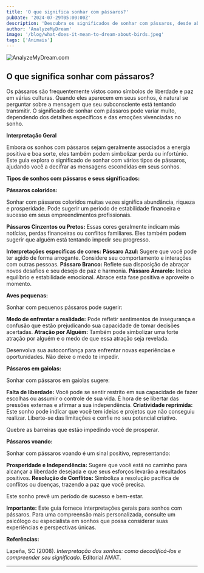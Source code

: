 ```yaml
---
title: 'O que significa sonhar com pássaros?'
pubDate: '2024-07-29T05:00:00Z'
description: 'Descubra os significados de sonhar com pássaros, desde abundância e liberdade até avisos sobre perdas e conflitos.'
author: 'AnalyzeMyDream'
image: '/blog/what-does-it-mean-to-dream-about-birds.jpeg'
tags: ['Animais']
---
```


![AnalyzeMyDream.com](/blog/what-does-it-mean-to-dream-about-birds.jpeg)

## O que significa sonhar com pássaros?

Os pássaros são frequentemente vistos como símbolos de liberdade e paz em várias culturas. Quando eles aparecem em seus sonhos, é natural se perguntar sobre a mensagem que seu subconsciente está tentando transmitir. O significado de sonhar com pássaros pode variar muito, dependendo dos detalhes específicos e das emoções vivenciadas no sonho.

**Interpretação Geral**

Embora os sonhos com pássaros sejam geralmente associados a energia positiva e boa sorte, eles também podem simbolizar perda ou infortúnio. Este guia explora o significado de sonhar com vários tipos de pássaros, ajudando você a decifrar as mensagens escondidas em seus sonhos. 

**Tipos de sonhos com pássaros e seus significados:**

**Pássaros coloridos:**

Sonhar com pássaros coloridos muitas vezes significa abundância, riqueza e prosperidade. Pode sugerir um período de estabilidade financeira e sucesso em seus empreendimentos profissionais. 

**Pássaros Cinzentos ou Pretos:** Essas cores geralmente indicam más notícias, perdas financeiras ou conflitos familiares. Eles também podem sugerir que alguém está tentando impedir seu progresso. 

**Interpretações específicas de cores:**
    **Pássaro Azul:** Sugere que você pode ter agido de forma arrogante. Considere seu comportamento e interações com outras pessoas.
    **Pássaro Branco:** Reflete sua disposição de abraçar novos desafios e seu desejo de paz e harmonia. 
    **Pássaro Amarelo:** Indica equilíbrio e estabilidade emocional. Abrace esta fase positiva e aproveite o momento.


**Aves pequenas:**

Sonhar com pequenos pássaros pode sugerir:

**Medo de enfrentar a realidade:** Pode refletir sentimentos de insegurança e confusão que estão prejudicando sua capacidade de tomar decisões acertadas.
**Atração por Alguém:** Também pode simbolizar uma forte atração por alguém e o medo de que essa atração seja revelada. 

Desenvolva sua autoconfiança para enfrentar novas experiências e oportunidades. Não deixe o medo te impedir.

**Pássaros em gaiolas:**

Sonhar com pássaros em gaiolas sugere:

**Falta de liberdade:** Você pode se sentir restrito em sua capacidade de fazer escolhas ou assumir o controle de sua vida.  É hora de se libertar das pressões externas e afirmar a sua independência.
**Criatividade reprimida:** Este sonho pode indicar que você tem ideias e projetos que não conseguiu realizar.  Liberte-se das limitações e confie no seu potencial criativo.

Quebre as barreiras que estão impedindo você de prosperar.

**Pássaros voando:**

Sonhar com pássaros voando é um sinal positivo, representando:

**Prosperidade e Independência:** Sugere que você está no caminho para alcançar a liberdade desejada e que seus esforços levarão a resultados positivos.
**Resolução de Conflitos:** Simboliza a resolução pacífica de conflitos ou doenças, trazendo a paz que você precisa. 

Este sonho prevê um período de sucesso e bem-estar.

**Importante:** Este guia fornece interpretações gerais para sonhos com pássaros. Para uma compreensão mais personalizada, consulte um psicólogo ou especialista em sonhos que possa considerar suas experiências e perspectivas únicas.

**Referências:**

Lapeña, SC (2008). *Interpretação dos sonhos: como decodificá-los e compreender seu significado*. Editorial AMAT.

---